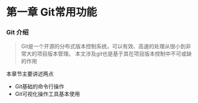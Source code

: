 # 第一章 Git常用功能

### Git 介绍
>Git是一个开源的分布式版本控制系统，可以有效、高速的处理从很小到非常大的项目版本管理。
>本文涉及git也是基于其在项目版本控制中不可或缺的作用

本章节主要讲述两点
 * Git基础的命令行操作
 * Git可视化操作工具基本使用